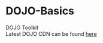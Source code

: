 # DOJO-Basics
DOJO Toolkit
</br>
 Latest DOJO CDN can be found [here](https://dojotoolkit.org/download/)
